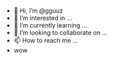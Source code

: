 - 👋 Hi, I’m @gguuz
- 👀 I’m interested in ...
- 🌱 I’m currently learning ...
- 💞️ I’m looking to collaborate on ...
- 📫 How to reach me ...
- wow

<!---
gguuz/gguuz is a ✨ special ✨ repository because its `README.md` (this file) appears on your GitHub profile.
You can click the Preview link to take a look at your changes.
--->
